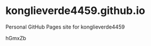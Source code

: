 # konglieverde4459.github.io
Personal GitHub Pages site for konglieverde4459



























































hGmxZb
